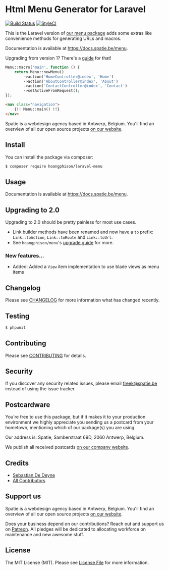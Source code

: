 # Html Menu Generator for Laravel

[![Build Status](https://travis-ci.org/hoangphison/laravel-menu.svg?branch=master)](https://travis-ci.org/hoangphison/laravel-menu)
[![StyleCI](https://styleci.io/repos/111900225/shield?branch=master)](https://styleci.io/repos/111900225)

This is the Laravel version of [our menu package](https://github.com/hoangphison/menu) adds some extras like convenience methods for generating URLs and macros.

Documentation is available at https://docs.spatie.be/menu.

Upgrading from version 1? There's a [guide](https://github.com/spatie/laravel-menu#upgrading-to-20) for that!

```php
Menu::macro('main', function () {
    return Menu::newMenu()
        ->action('HomeController@index', 'Home')
        ->action('AboutController@index', 'About')
        ->action('ContactController@index', 'Contact')
        ->setActiveFromRequest();
});
```

```html
<nav class="navigation">
    {!! Menu::main() !!}
</nav>
```

Spatie is a webdesign agency based in Antwerp, Belgium. You'll find an overview of all our open source projects [on our website](https://spatie.be/opensource).

## Install

You can install the package via composer:

``` bash
$ composer require hoangphison/laravel-menu
```

## Usage

Documentation is available at https://docs.spatie.be/menu.

## Upgrading to 2.0

Upgrading to 2.0 should be pretty painless for most use cases.

- Link builder methods have been renamed and now have a `to` prefix: `Link::toAction`, `Link::toRoute` and `Link::toUrl`.
- See `hoangphison/menu`'s [upgrade guide](https://github.com/spatie/menu#upgrading-to-20) for more.

### New features...

- Added: Added a `View` item implementation to use blade views as menu items

## Changelog

Please see [CHANGELOG](CHANGELOG.md) for more information what has changed recently.

## Testing

``` bash
$ phpunit
```

## Contributing

Please see [CONTRIBUTING](.github/CONTRIBUTING.md) for details.

## Security

If you discover any security related issues, please email freek@spatie.be instead of using the issue tracker.

## Postcardware

You're free to use this package, but if it makes it to your production environment we highly appreciate you sending us a postcard from your hometown, mentioning which of our package(s) you are using.

Our address is: Spatie, Samberstraat 69D, 2060 Antwerp, Belgium.

We publish all received postcards [on our company website](https://spatie.be/en/opensource/postcards).

## Credits

- [Sebastian De Deyne](https://github.com/sebastiandedeyne)
- [All Contributors](../../contributors)

## Support us

Spatie is a webdesign agency based in Antwerp, Belgium. You'll find an overview of all our open source projects [on our website](https://spatie.be/opensource).

Does your business depend on our contributions? Reach out and support us on [Patreon](https://www.patreon.com/spatie). 
All pledges will be dedicated to allocating workforce on maintenance and new awesome stuff.

## License

The MIT License (MIT). Please see [License File](LICENSE.md) for more information.
